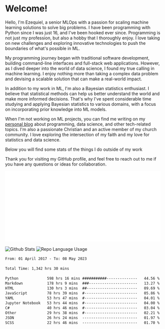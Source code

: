 # Welcome!

Hello, I'm Ezequiel, a senior MLOps with a passion for scaling machine learning solutions to solve big problems. I have been programming with Python since I was just 16, and I've been hooked ever since. Programming is not just my profession, but also a hobby that I thoroughly enjoy. I love taking on new challenges and exploring innovative technologies to push the boundaries of what's possible in ML.

My programming journey began with traditional software development, building command-line interfaces and full-stack web applications. However, as I dived deeper into the world of data science, I found my true calling in machine learning. I enjoy nothing more than taking a complex data problem and devising a scalable solution that can make a real-world impact.

In addition to my work in ML, I'm also a Bayesian statistics enthusiast. I believe that statistical methods can help us better understand the world and make more informed decisions. That's why I've spent considerable time studying and applying Bayesian statistics to various domains, with a focus on incorporating prior knowledge into ML models.

When I'm not working on ML projects, you can find me writing on my [personal blog](https://elc.github.io) about programming, data science, and other tech-related topics. I'm also a passionate Christian and an active member of my church community. I love exploring the intersection of my faith and my love for statistics and data science.

Below you will find some stats of the things I do outside of my work

Thank you for visiting my GitHub profile, and feel free to reach out to me if you have any questions or ideas for collaboration.

![RSS Feed](metrics.plugin.rss.svg)

![Github Stats](https://github-readme-stats.vercel.app/api?username=elc&show_icons=true&theme=gruvbox&border_radius=20&include_all_commits=true&count_private=true&card_width=450) ![Repo Language Usage](https://github-readme-stats.vercel.app/api/top-langs?username=elc&show_icons=true&theme=gruvbox&border_radius=20&include_all_commits=true&count_private=true&layout=compact&langs_count=5&card_width=400)


<!--START_SECTION:waka-->

```text
From: 01 April 2017 - To: 08 May 2023

Total Time: 1,342 hrs 30 mins

Python             598 hrs 16 mins ###########--------------   44.56 %
Markdown           178 hrs 9 mins  ###----------------------   13.27 %
HTML               130 hrs 3 mins  ##-----------------------   09.69 %
JavaScript         78 hrs 39 mins  #------------------------   05.86 %
YAML               53 hrs 47 mins  #------------------------   04.01 %
Jupyter Notebook   53 hrs 44 mins  #------------------------   04.00 %
C#                 40 hrs 46 mins  #------------------------   03.04 %
Other              29 hrs 38 mins  #------------------------   02.21 %
JSON               26 hrs 24 mins  -------------------------   01.97 %
SCSS               22 hrs 46 mins  -------------------------   01.70 %
```

<!--END_SECTION:waka-->
